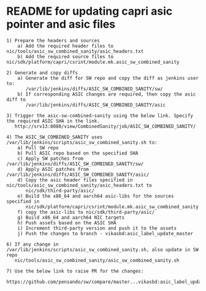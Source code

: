 README for updating capri asic pointer and asic files
=====================================================

    1) Prepare the headers and sources
        a) Add the required header files to nic/tools/asic_sw_combined_sanity/asic_headers.txt
        b) Add the required source files to nic/sdk/platform/capri/csrint/module.mk.asic_sw_combined_sanity

    2) Generate and copy diffs
        a) Generate the diff for SW repo and copy the diff as jenkins user to:
           /var/lib/jenkins/diffs/ASIC_SW_COMBINED_SANITY/sw/
        b) If corresponding ASIC changes are required, then copy the asic diff to
           /var/lib/jenkins/diffs/ASIC_SW_COMBINED_SANITY/asic

    3) Trigger the asic-sw-combined-sanity using the below link. Specify the required ASIC SHA in the link.
       http://srv13:8080/view/CombinedSanity/job/ASIC_SW_COMBINED_SANITY/

    4) The ASIC_SW_COMBINED_SANITY uses /var/lib/jenkins/scripts/asic_sw_combined_sanity.sh to:
        a) Pull SW repo
        b) Pull ASIC repo based on the specified SHA
        c) Apply SW patches from /var/lib/jenkins/diffs/ASIC_SW_COMBINED_SANITY/sw/
        d) Apply ASIC patches from /var/lib/jenkins/diffs/ASIC_SW_COMBINED_SANITY/asic/
        d) Copy the asic header files specified in nic/tools/asic_sw_combined_sanity/asic_headers.txt to
           nic/sdk/third-party/asic/
        e) Build the x86_64 and aarch64 asic-libs for the sources specified in
           nic/sdk/platform/capri/csrint/module.mk.asic_sw_combined_sanity
        f) copy the asic-libs to nic/sdk/third-party/asic/
        g) Build x86_64 and aarch64 NIC targets
        h) Push assets based on the ASIC SHA
        i) Increment third-party version and push it to the assets
        j) Push the changes to branch - vikasbd:asic_label_update_master

    6) If any change in /var/lib/jenkins/scripts/asic_sw_combined_sanity.sh, also update in SW repo
       nic/tools/asic_sw_combined_sanity/asic_sw_combined_sanity.sh

    7) Use the below link to raise PR for the changes:
       https://github.com/pensando/sw/compare/master...vikasbd:asic_label_update_master
